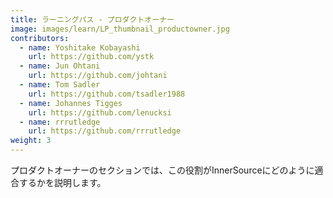 ```yaml
---
title: ラーニングパス - プロダクトオーナー
image: images/learn/LP_thumbnail_productowner.jpg
contributors:
  - name: Yoshitake Kobayashi
    url: https://github.com/ystk
  - name: Jun Ohtani
    url: https://github.com/johtani
  - name: Tom Sadler
    url: https://github.com/tsadler1988
  - name: Johannes Tigges
    url: https://github.com/lenucksi
  - name: rrrutledge
    url: https://github.com/rrrutledge
weight: 3
---
```


プロダクトオーナーのセクションでは、この役割がInnerSourceにどのように適合するかを説明します。
<!--- This file autogenerated from https://github.com/InnerSourceCommons/InnerSourceLearningPath/blob/master/scripts -->